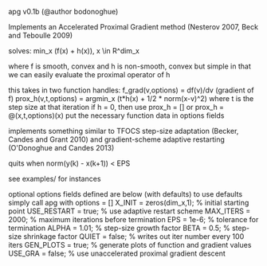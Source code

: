 apg v0.1b (@author bodonoghue)

Implements an Accelerated Proximal Gradient method
(Nesterov 2007, Beck and Teboulle 2009)

solves: min_x (f(x) + h(x)), x \in R^dim_x

where f is smooth, convex and h is non-smooth, convex but simple
in that we can easily evaluate the proximal operator of h

this takes in two function handles:
f_grad(v,options) = df(v)/dv (gradient of f)
prox_h(v,t,options) = argmin_x (t*h(x) + 1/2 * norm(x-v)^2)
                      where t is the step size at that iteration
if h = 0, then use prox_h = [] or prox_h = @(x,t,options)(x)
put the necessary function data in options fields

implements something similar to TFOCS step-size adaptation (Becker, Candes and Grant 2010)
and gradient-scheme adaptive restarting (O'Donoghue and Candes 2013)

quits when norm(y(k) - x(k+1)) < EPS

see examples/ for instances

optional options fields defined are below (with defaults)
to use defaults simply call apg with options = []
X_INIT = zeros(dim_x,1); % initial starting point
USE_RESTART = true; % use adaptive restart scheme
MAX_ITERS = 2000; % maximum iterations before termination
EPS = 1e-6; % tolerance for termination
ALPHA = 1.01; % step-size growth factor
BETA = 0.5; % step-size shrinkage factor
QUIET = false; % writes out iter number every 100 iters
GEN_PLOTS = true; % generate plots of function and gradient values
USE_GRA = false; % use unaccelerated proximal gradient descent
